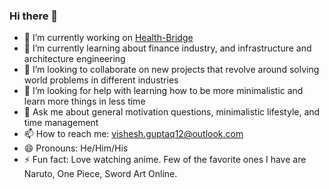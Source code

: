 ### Hi there 👋

<!--
**Vishesh-Gupta/Vishesh-Gupta** is a ✨ _special_ ✨ repository because its `README.md` (this file) appears on your GitHub profile.
-->

- 🔭 I’m currently working on [Health-Bridge](https://github.com/healthbr)
- 🌱 I’m currently learning about finance industry, and infrastructure and architecture engineering
- 👯 I’m looking to collaborate on new projects that revolve around solving world problems in different industries
- 🤔 I’m looking for help with learning how to be more minimalistic and learn more things in less time
- 💬 Ask me about general motivation questions, minimalistic lifestyle, and time management
- 📫 How to reach me: vishesh.guptaq12@outlook.com
- 😄 Pronouns: He/Him/His
- ⚡ Fun fact: Love watching anime. Few of the favorite ones I have are Naruto, One Piece, Sword Art Online. 
